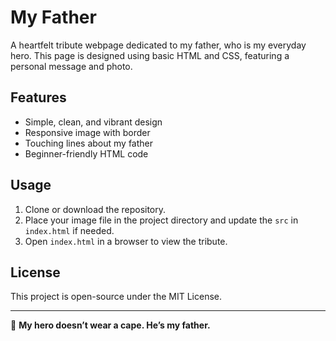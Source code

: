# My Father

A heartfelt tribute webpage dedicated to my father, who is my everyday hero. This page is designed using basic HTML and CSS, featuring a personal message and photo.

## Features
- Simple, clean, and vibrant design
- Responsive image with border
- Touching lines about my father
- Beginner-friendly HTML code

## Usage
1. Clone or download the repository.
2. Place your image file in the project directory and update the `src` in `index.html` if needed.
3. Open `index.html` in a browser to view the tribute.

## License
This project is open-source under the MIT License.

---

🌟 **My hero doesn’t wear a cape. He’s my father.**